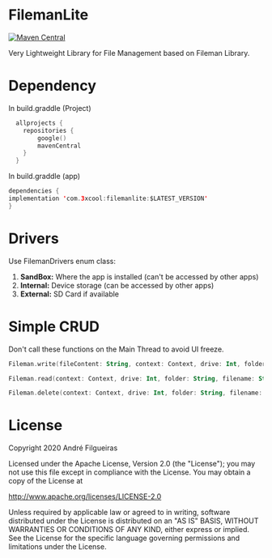 # FilemanLite

[![Maven Central](https://maven-badges.herokuapp.com/maven-central/com.3xcool/filemanlite/badge.svg)](https://maven-badges.herokuapp.com/maven-central/com.3xcool/filemanlite)

Very Lightweight Library for File Management based on Fileman Library.

# Dependency

In build.graddle (Project)
```kotlin
  allprojects {
    repositories {
        google()
        mavenCentral
    }
  }
```

    
In build.graddle (app)
```kotlin
dependencies {
implementation 'com.3xcool:filemanlite:$LATEST_VERSION'
}
```

# Drivers

Use FilemanDrivers enum class:
1) **SandBox:** Where the app is installed (can't be accessed by other apps)
2) **Internal:** Device storage (can be accessed by other apps)
3) **External:** SD Card if available

# Simple CRUD

Don't call these functions on the Main Thread to avoid UI freeze.

```kotlin
Fileman.write(fileContent: String, context: Context, drive: Int, folder: String, filename: String, append: Boolean)
```

```kotlin
Fileman.read(context: Context, drive: Int, folder: String, filename: String)
```

```kotlin
Fileman.delete(context: Context, drive: Int, folder: String, filename: String)
```

# License

Copyright 2020 André Filgueiras

Licensed under the Apache License, Version 2.0 (the "License");
you may not use this file except in compliance with the License.
You may obtain a copy of the License at

   http://www.apache.org/licenses/LICENSE-2.0

Unless required by applicable law or agreed to in writing, software
distributed under the License is distributed on an "AS IS" BASIS,
WITHOUT WARRANTIES OR CONDITIONS OF ANY KIND, either express or implied.
See the License for the specific language governing permissions and
limitations under the License.
